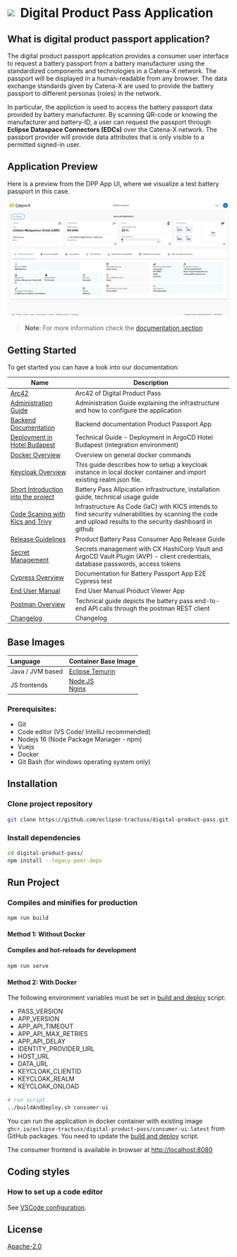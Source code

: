 <!--
  Catena-X - Product Passport Consumer Frontend
 
  Copyright (c) 2022, 2023 BASF SE, BMW AG, Henkel AG & Co. KGaA
 
  See the NOTICE file(s) distributed with this work for additional
  information regarding copyright ownership.
 
  This program and the accompanying materials are made available under the
  terms of the Apache License, Version 2.0 which is available at
  https://www.apache.org/licenses/LICENSE-2.0.
 
  Unless required by applicable law or agreed to in writing, software
  distributed under the License is distributed on an "AS IS" BASIS
  WITHOUT WARRANTIES OR CONDITIONS OF ANY KIND,
  either express or implied. See the
  License for the specific language govern in permissions and limitations
  under the License.
 
  SPDX-License-Identifier: Apache-2.0
-->

<h1 style="display:flex; align-items: center;"><img src="./docs/catena-x-logo.svg"/>&nbsp;&nbsp;Digital Product Pass Application</h1>

## What is digital product passport application?

The digital product passport  application provides a consumer user interface to request a battery passport from a battery manufacturer using the standardized components and technologies in a Catena-X network. The passport will be displayed in a human-readable from any browser. The data exchange standards given by Catena-X are used to provide the battery passport to different personas (roles) in the network.

In particular, the appliction is used to access the battery passport data provided by battery manufacturer. By scanning QR-code or knowing the manufacturer and battery-ID, a user can request the passport  through **Eclipse Dataspace Connectors (EDCs)** over the Catena-X network. The passport provider will provide data attributes that is only visible to a permitted signed-in user. 

## Application Preview

Here is a preview from the DPP App UI, where we visualize a test battery passport in this case.

![General Info View](./docs/arc42/GraphicBatteryPassportViewGeneralInfo.png)

> **Note**: For more information check the [documentation section](./docs/)
## Getting Started

To get started you can have a look into our documentation:

| Name                                                                      | Description                                                                                                                                                        |
| ----------------------------------------------------------------          | -----------------------------------------------------------------------------------------------------------------------------------------------------------        |
| [Arc42](./docs/arc42/Arc42.md)                                             | Arc42 of Digital Product Pass                                                                                                                                      |
| [Administration Guide](./docs/admin%20guide/Admin_Guide.md)                  | Administration Guide explaining the infrastructure and how to configure the application                                                                          |
| [Backend Documentation](./consumer-backend/productpass/readme.md)          | Backend documentation Product Passport App                                                                                                                         |
| [Deployment in Hotel Budapest](./deployment/README.md)                     | Technical Guide - Deployment in ArgoCD Hotel Budapest (integration environment)                                                                                    |
| [Docker Overview](./docker/README.md)                                      | Overview on general docker commands                                                                                                                                |
| [Keycloak Overview](./docker/local/Keycloak/README.md)                     | This guide describes how to setup a keycloak instance in local docker container and import existing realm.json file.                                               |
| [Short Introduction into the project](./docs/GETTING-STARTED.md)           | Battery Pass Allpication infrastructure, installation guide, technical usage guide                                                                                 |
| [Code Scaning with Kics and Trivy](./docs/IaC.md)                          | Infrastructure As Code (IaC) with KICS intends to find security vulnerabilities by scanning the code and upload results to the security dashboard in github        |
| [Release Guidelines](./docs/RELEASE.md)                                     | Product Battery Pass Consumer App Release Guide                                                                                                                    |
| [Secret Management](./docs/SECRETS_MANAGEMENT.md)                          | Secrets management with CX HashiCorp Vault and ArgoCD Vault Plugin (AVP) - client credentials, database passwords, access tokens                                   |
| [Cypress Overview](./docs/cypress/CYPRESS.md)                              | Documentation for Battery Passport App E2E Cypress test                                                                                                            |
| [End User Manual](./docs/user%20manual/User%20Manual%20Product%20Viewer%20App.md)             | End User Manual Product Viewer App                                                                                                                                  |
| [Postman Overview](./postman/README.md)                                    | Technical guide depicts the battery pass end-to-end API calls through the postman REST client                                                                      |
| [Changelog](./CHANGELOG.md)                                                | Changelog                                                                                                                                                          |

## Base Images
| Language | Container Base Image |
| :------- | :------------------- |
| Java / JVM based   | [Eclipse Temurin](https://hub.docker.com/_/eclipse-temurin) |
| JS frontends       | [Node.JS](https://hub.docker.com/_/node)  <br/> [Nginx](https://hub.docker.com/r/nginxinc/nginx-unprivileged) |
      

### Prerequisites:

- Git
- Code editor (VS Code/ IntelliJ recommended)
- Nodejs 16 (Node Package Manager - npm)
- Vuejs
- Docker
- Git Bash (for windows operating system only)

## Installation
### Clone project repository

```bash
git clone https://github.com/eclipse-tractusx/digital-product-pass.git
```

### Install dependencies

```bash
cd digital-product-pass/
npm install --legacy-peer-deps
```

## Run Project

### Compiles and minifies for production

```bash
npm run build
```
#### Method 1: Without Docker

#### Compiles and hot-reloads for development

```bash
npm run serve
```

#### Method 2: With Docker

The following environment variables must be set in [build and deploy](./buildAndDeploy.sh) script:

- PASS_VERSION
- APP_VERSION
- APP_API_TIMEOUT
- APP_API_MAX_RETRIES
- APP_API_DELAY
- IDENTITY_PROVIDER_URL
- HOST_URL
- DATA_URL
- KEYCLOAK_CLIENTID
- KEYCLOAK_REALM
- KEYCLOAK_ONLOAD



```bash
# run script
../buildAndDeploy.sh consumer-ui
```

You can run the application in docker container with existing image `ghcr.io/eclipse-tractusx/digital-product-pass/consumer-ui:latest` from GitHub packages. You need to update the [build and deploy](./buildAndDeploy.sh) script.

The consumer frontend is available in browser at [http://localhost:8080](http://localhost:8080)

## Coding styles

### How to set up a code editor

See [VSCode configuration](https://code.visualstudio.com/docs/getstarted/settings).

## License

[Apache-2.0](https://raw.githubusercontent.com/eclipse-tractusx/digital-product-pass/digital-product-pass/main/LICENSE)

